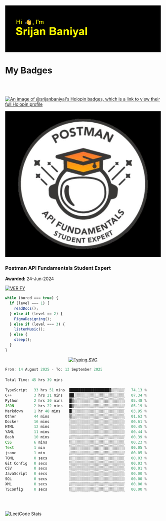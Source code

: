 ![Header](./header.png)

# My Badges

<Br />
<Br />

[![An image of @srijanbaniyal's Holopin badges, which is a link to view their full Holopin profile](https://holopin.me/srijanbaniyal)](https://holopin.io/@srijanbaniyal)

[![Postman API Fundamentals Student Expert](/Postman.jpeg)](https://api.badgr.io/public/assertions/r9BLLy0oTfKJBbkGuDI1zA)

### Postman API Fundamentals Student Expert

**Awarded:** 24-Jun-2024

[![VERIFY](https://img.shields.io/badge/VERIFY-blue)](https://badgecheck.io?url=https%3A%2F%2Fapi.badgr.io%2Fpublic%2Fassertions%2Fr9BLLy0oTfKJBbkGuDI1zA)

```javascript
while (bored === true) {
  if (level === 1) {
    readDocs();
  } else if (level == 2) {
    FigmaDesigning();
  } else if (level === 3) {
    listenMusic();
  } else {
    sleep();
  }
}
```

<p align="center">
  <a href="https://git.io/typing-svg"><img src="https://readme-typing-svg.demolab.com?font=Tilt+Prism&size=30&pause=1000&color=0FF75B&center=true&vCenter=true&width=800&height=80&lines=Time+spent+on+various+Programming+languages" alt="Typing SVG" /></a>
</p>

<!--START_SECTION:waka-->

```TypeScript
From: 14 August 2025 - To: 13 September 2025

Total Time: 45 hrs 39 mins

TypeScript   33 hrs 51 mins  ██████████████████▓░░░░░░   74.13 %
C++          3 hrs 21 mins   ██░░░░░░░░░░░░░░░░░░░░░░░   07.34 %
Python       2 hrs 30 mins   █▒░░░░░░░░░░░░░░░░░░░░░░░   05.48 %
JSON         2 hrs 22 mins   █▒░░░░░░░░░░░░░░░░░░░░░░░   05.19 %
Markdown     1 hr 48 mins    █░░░░░░░░░░░░░░░░░░░░░░░░   03.95 %
Other        44 mins         ▒░░░░░░░░░░░░░░░░░░░░░░░░   01.63 %
Docker       16 mins         ░░░░░░░░░░░░░░░░░░░░░░░░░   00.61 %
HTML         12 mins         ░░░░░░░░░░░░░░░░░░░░░░░░░   00.45 %
YAML         11 mins         ░░░░░░░░░░░░░░░░░░░░░░░░░   00.44 %
Bash         10 mins         ░░░░░░░░░░░░░░░░░░░░░░░░░   00.39 %
CSS          6 mins          ░░░░░░░░░░░░░░░░░░░░░░░░░   00.23 %
Text         1 min           ░░░░░░░░░░░░░░░░░░░░░░░░░   00.05 %
jsonc        1 min           ░░░░░░░░░░░░░░░░░░░░░░░░░   00.05 %
TOML         0 secs          ░░░░░░░░░░░░░░░░░░░░░░░░░   00.03 %
Git Config   0 secs          ░░░░░░░░░░░░░░░░░░░░░░░░░   00.03 %
CSV          0 secs          ░░░░░░░░░░░░░░░░░░░░░░░░░   00.01 %
JavaScript   0 secs          ░░░░░░░░░░░░░░░░░░░░░░░░░   00.00 %
SQL          0 secs          ░░░░░░░░░░░░░░░░░░░░░░░░░   00.00 %
XML          0 secs          ░░░░░░░░░░░░░░░░░░░░░░░░░   00.00 %
TSConfig     0 secs          ░░░░░░░░░░░░░░░░░░░░░░░░░   00.00 %
```

<!--END_SECTION:waka-->

<Br />
<Br />

![LeetCode Stats](https://leetcard.jacoblin.cool/Srijan-Baniyal?theme=dark&font=Rasa&ext=contest)
